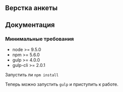 ## Верстка анкеты

## Документация

### Минимальные требования

* node >= 9.5.0
* npm >= 5.6.0
* gulp >= 4.0.0
* gulp-cli >= 2.0.1


Запустить ли `npm install` 

Теперь можно запустить `gulp` и приступить к работе.
